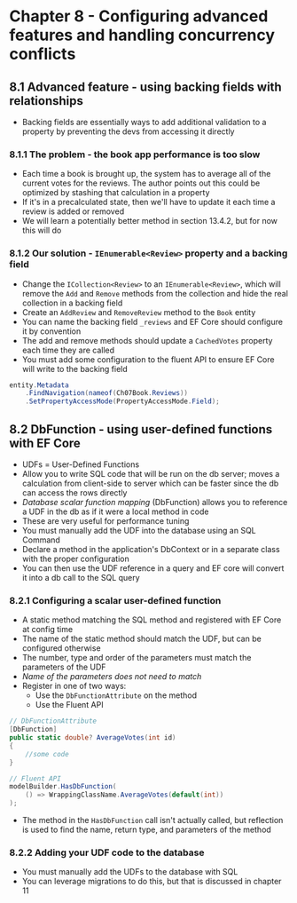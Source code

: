 # Chapter 8 - Configuring advanced features and handling concurrency conflicts

## 8.1 Advanced feature - using backing fields with relationships

- Backing fields are essentially ways to add additional validation to a property by preventing the devs from accessing it directly

### 8.1.1 The problem - the book app performance is too slow

- Each time a book is brought up, the system has to average all of the current votes for the reviews. The author points out this could be optimized by stashing that calculation in a property
- If it's in a precalculated state, then we'll have to update it each time a review is added or removed
- We will learn a potentially better method in section 13.4.2, but for now this will do

### 8.1.2 Our solution - `IEnumerable<Review>` property and a backing field

- Change the `ICollection<Review>` to an `IEnumerable<Review>`, which will remove the `Add` and `Remove` methods from the collection and hide the real collection in a backing field
- Create an `AddReview` and `RemoveReview` method to the `Book` entity
- You can name the backing field `_reviews` and EF Core should configure it by convention
- The add and remove methods should update a `CachedVotes` property each time they are called
- You must add some configuration to the fluent API to ensure EF Core will write to the backing field

```c#
entity.Metadata
    .FindNavigation(nameof(Ch07Book.Reviews))
    .SetPropertyAccessMode(PropertyAccessMode.Field);
```

## 8.2 DbFunction - using user-defined functions with EF Core

- UDFs = User-Defined Functions
- Allow you to write SQL code that will be run on the db server; moves a calculation from client-side to server which can be faster since the db can access the rows directly
- _Database scalar function mapping_ (DbFunction) allows you to reference a UDF in the db as if it were a local method in code
- These are very useful for performance tuning
- You must manually add the UDF into the database using an SQL Command
- Declare a method in the application's DbContext or in a separate class with the proper configuration
- You can then use the UDF reference in a query and EF core will convert it into a db call to the SQL query

### 8.2.1 Configuring a scalar user-defined function

- A static method matching the SQL method and registered with EF Core at config time
- The name of the static method should match the UDF, but can be configured otherwise
- The number, type and order of the parameters must match the parameters of the UDF
- _Name of the parameters does not need to match_
- Register in one of two ways:
  - Use the `DbFunctionAttribute` on the method
  - Use the Fluent API

```c#
// DbFunctionAttribute
[DbFunction]
public static double? AverageVotes(int id)
{
    //some code
}

// Fluent API
modelBuilder.HasDbFunction(
    () => WrappingClassName.AverageVotes(default(int))
);
```

- The method in the `HasDbFunction` call isn't actually called, but reflection is used to find the name, return type, and parameters of the method

### 8.2.2 Adding your UDF code to the database

- You must manually add the UDFs to the database with SQL
- You can leverage migrations to do this, but that is discussed in chapter 11
